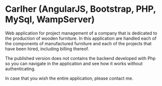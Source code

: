 # Carlher (AngularJS, Bootstrap, PHP, MySql, WampServer) 

Web application for project management of a company that is dedicated to the production of wooden furniture. In this application are handled each of the components of manufactured furniture and each of the projects that have been hired, including billing thereof.

The published version does not contains the backend developed with Php so you can navigate in the application and see how it works without authenticating. 

In case that you wish the entire application, please contact me.
